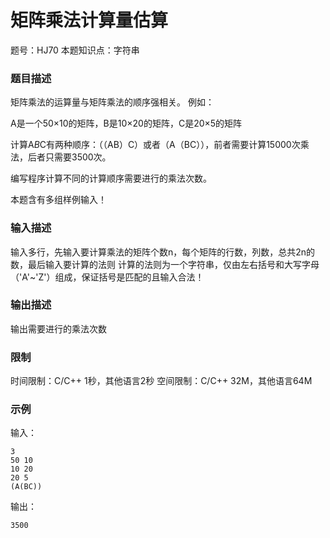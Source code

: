 # 矩阵乘法计算量估算

题号：HJ70
本题知识点：字符串

### 题目描述

矩阵乘法的运算量与矩阵乘法的顺序强相关。
例如：

A是一个50×10的矩阵，B是10×20的矩阵，C是20×5的矩阵

计算A*B*C有两种顺序：（（AB）C）或者（A（BC）），前者需要计算15000次乘法，后者只需要3500次。

编写程序计算不同的计算顺序需要进行的乘法次数。

本题含有多组样例输入！

### 输入描述

输入多行，先输入要计算乘法的矩阵个数n，每个矩阵的行数，列数，总共2n的数，最后输入要计算的法则
计算的法则为一个字符串，仅由左右括号和大写字母（'A'~'Z'）组成，保证括号是匹配的且输入合法！

### 输出描述

输出需要进行的乘法次数

### 限制

时间限制：C/C++ 1秒，其他语言2秒 
空间限制：C/C++ 32M，其他语言64M

### 示例

输入：
```
3
50 10
10 20
20 5
(A(BC))
```

输出：
```
3500
```